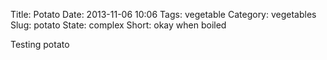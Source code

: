 Title: Potato
Date: 2013-11-06 10:06
Tags: vegetable
Category: vegetables
Slug: potato
State: complex
Short: okay when boiled

Testing potato
